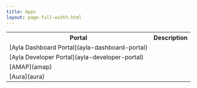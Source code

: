 ```yaml
---
title: Apps
layout: page-full-width.html
---
```


<table>
<tr>
<th>Portal</th>
<th>Description</th>
</tr>
<tr>
<td>[Ayla Dashboard Portal](ayla-dashboard-portal)</td>
<td>&nbsp;</td>
</tr>
<tr>
<td>[Ayla Developer Portal](ayla-developer-portal)</td>
<td>&nbsp;</td>
</tr>
<tr>
<td>[AMAP](amap)</td>
<td>&nbsp;</td>
</tr>
<tr>
<td>[Aura](aura)</td>
<td>&nbsp;</td>
</tr>
<tr>
</table>